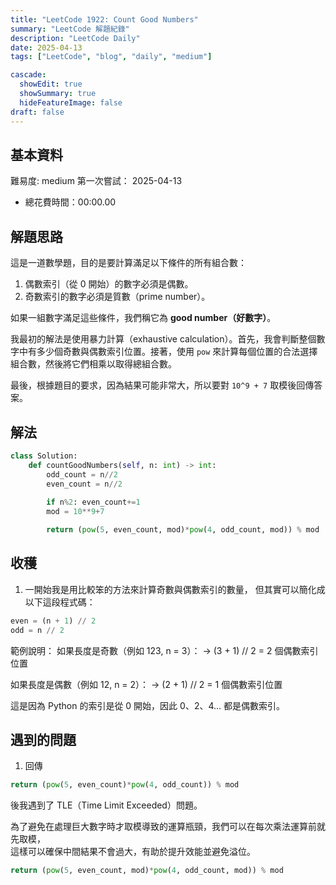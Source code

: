 ```yaml
---
title: "LeetCode 1922: Count Good Numbers"
summary: "LeetCode 解題紀錄"
description: "LeetCode Daily"
date: 2025-04-13
tags: ["LeetCode", "blog", "daily", "medium"]

cascade:
  showEdit: true
  showSummary: true
  hideFeatureImage: false
draft: false
---
```


## 基本資料

難易度: medium
第一次嘗試： 2025-04-13
- 總花費時間：00:00.00

## 解題思路

這是一道數學題，目的是要計算滿足以下條件的所有組合數：

1. 偶數索引（從 0 開始）的數字必須是偶數。
2. 奇數索引的數字必須是質數（prime number）。

如果一組數字滿足這些條件，我們稱它為 **good number（好數字）**。

我最初的解法是使用暴力計算（exhaustive calculation）。首先，我會判斷整個數字中有多少個奇數與偶數索引位置。接著，使用 `pow` 來計算每個位置的合法選擇組合數，然後將它們相乘以取得總組合數。

最後，根據題目的要求，因為結果可能非常大，所以要對 `10^9 + 7` 取模後回傳答案。


## 解法
```python
class Solution:
    def countGoodNumbers(self, n: int) -> int:
        odd_count = n//2
        even_count = n//2
        
        if n%2: even_count+=1
        mod = 10**9+7

        return (pow(5, even_count, mod)*pow(4, odd_count, mod)) % mod
```

## 收穫
1. 一開始我是用比較笨的方法來計算奇數與偶數索引的數量，
但其實可以簡化成以下這段程式碼：

```python
even = (n + 1) // 2
odd = n // 2
```
範例說明：
如果長度是奇數（例如 123, n = 3）：
→ (3 + 1) // 2 = 2 個偶數索引位置

如果長度是偶數（例如 12, n = 2）：
→ (2 + 1) // 2 = 1 個偶數索引位置

這是因為 Python 的索引是從 0 開始，因此 0、2、4... 都是偶數索引。

## 遇到的問題

1. 回傳
```python
return (pow(5, even_count)*pow(4, odd_count)) % mod
```
後我遇到了 TLE（Time Limit Exceeded）問題。 
 
為了避免在處理巨大數字時才取模導致的運算瓶頸，我們可以在每次乘法運算前就先取模，  
這樣可以確保中間結果不會過大，有助於提升效能並避免溢位。
```python
return (pow(5, even_count, mod)*pow(4, odd_count, mod)) % mod
```